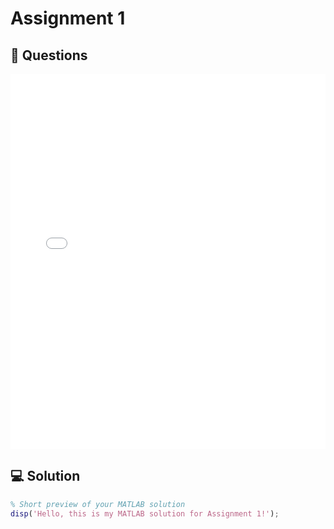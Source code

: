 # Assignment 1  

## 📄 Questions  
<embed src="Assignment1.pdf" type="application/pdf" width="100%" height="600px" />

## 💻 Solution  
```matlab
% Short preview of your MATLAB solution
disp('Hello, this is my MATLAB solution for Assignment 1!');

